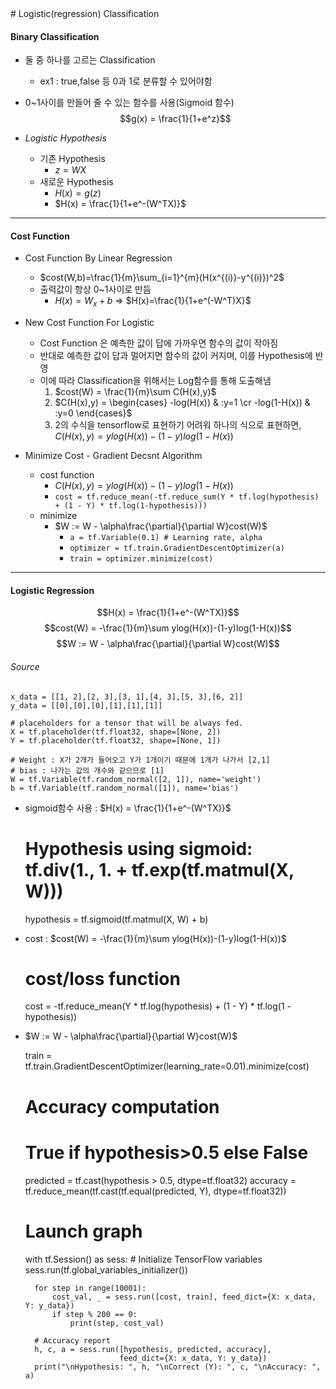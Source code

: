 <head>
    <script type="text/x-mathjax-config">
       MathJax.Hub.Config({tex2jax: {inlineMath: [['$','$'], ['\\(','\\)']]}});
    </script>
    <script type="text/javascript" 
            src="http://cdn.mathjax.org/mathjax/latest/MathJax.js?config=TeX-AMS-MML_HTMLorMML">
    </script>
</head>
<body>
# Logistic(regression) Classification

#### Binary Classification
- 둘 중 하나를 고르는 Classification
    + ex1 : true,false 등 0과 1로 분류할 수 있어야함
- 0~1사이를 만들어 줄 수 있는 함수를 사용(Sigmoid 함수)
$$g(x) = \frac{1}{1+e^z}$$

- *Logistic Hypothesis*  
    + 기존 Hypothesis
        * $z=WX$
    + 새로운 Hypothesis
        * $H(x)=g(z)$
        * $H(x) = \frac{1}{1+e^-(W^TX)}$
---
#### Cost Function
- Cost Function By Linear Regression
    - $cost(W,b)=\frac{1}{m}\sum_{i=1}^{m}(H(x^{(i)}-y^{(i)})^2$
    - 출력값이 항상 0~1사이로 만듬
        + $H(x) = W_x + b$ => $H(x)=\frac{1}{1+e^(-W^T)X}$ 

- New Cost Function For Logistic
    + Cost Function 은 예측한 값이 답에 가까우면 함수의 값이 작아짐
    + 반대로 예측한 값이 답과 멀어지면 함수의 값이 커지며, 이를 Hypothesis에 반영
    + 이에 따라 Classification을 위해서는 Log함수를 통해 도출해냄
        1. $cost(W) = \frac{1}{m}\sum C(H(x),y)$
        2. $C(H(x),y) = \begin{cases} -log(H(x)) & :y=1 \cr -log(1-H(x)) & :y=0 \end{cases}$
        3. 2의 수식을 tensorflow로 표현하기 어려워 하나의 식으로 표현하면, $C(H(x),y) = ylog(H(x))-(1-y)log(1-H(x))$
- Minimize Cost - Gradient Decsnt Algorithm
    - cost function  
        - $C(H(x),y) = ylog(H(x))-(1-y)log(1-H(x))$
        - `cost = tf.reduce_mean(-tf.reduce_sum(Y * tf.log(hypothesis) + (1 - Y) * tf.log(1-hypothesis)))`
    - minimize
        + $W := W - \alpha\frac{\partial}{\partial W}cost(W)$
            - `a = tf.Variable(0.1) # Learning rate, alpha`
            - `optimizer = tf.train.GradientDescentOptimizer(a)`
            - `train = optimizer.minimize(cost)`
---
#### Logistic Regression
$$H(x) = \frac{1}{1+e^-(W^TX)}$$
$$cost(W) = -\frac{1}{m}\sum ylog(H(x))-(1-y)log(1-H(x))$$
$$W := W - \alpha\frac{\partial}{\partial W}cost(W)$$

###### Source
    x_data = [[1, 2],[2, 3],[3, 1],[4, 3],[5, 3],[6, 2]]
    y_data = [[0],[0],[0],[1],[1],[1]]

    # placeholders for a tensor that will be always fed.
    X = tf.placeholder(tf.float32, shape=[None, 2])
    Y = tf.placeholder(tf.float32, shape=[None, 1])

    # Weight : X가 2개가 들어오고 Y가 1개이기 때문에 1개가 나가서 [2,1]
    # bias : 나가는 값의 개수와 같으므로 [1]
    W = tf.Variable(tf.random_normal([2, 1]), name='weight')
    b = tf.Variable(tf.random_normal([1]), name='bias')

- sigmoid함수 사용 : $H(x) = \frac{1}{1+e^-(W^TX)}$  


    # Hypothesis using sigmoid: tf.div(1., 1. + tf.exp(tf.matmul(X, W)))
    hypothesis = tf.sigmoid(tf.matmul(X, W) + b)

- cost : $cost(W) = -\frac{1}{m}\sum ylog(H(x))-(1-y)log(1-H(x))$


    # cost/loss function
    cost = -tf.reduce_mean(Y * tf.log(hypothesis) + (1 - Y) *
                           tf.log(1 - hypothesis))

- $W := W - \alpha\frac{\partial}{\partial W}cost(W)$


    train = tf.train.GradientDescentOptimizer(learning_rate=0.01).minimize(cost)

    # Accuracy computation
    # True if hypothesis>0.5 else False
    predicted = tf.cast(hypothesis > 0.5, dtype=tf.float32)
    accuracy = tf.reduce_mean(tf.cast(tf.equal(predicted, Y), dtype=tf.float32))

    # Launch graph
    with tf.Session() as sess:
        # Initialize TensorFlow variables
        sess.run(tf.global_variables_initializer())

        for step in range(10001):
            cost_val, _ = sess.run([cost, train], feed_dict={X: x_data, Y: y_data})
            if step % 200 == 0:
                print(step, cost_val)

        # Accuracy report
        h, c, a = sess.run([hypothesis, predicted, accuracy],
                           feed_dict={X: x_data, Y: y_data})
        print("\nHypothesis: ", h, "\nCorrect (Y): ", c, "\nAccuracy: ", a)

</body>